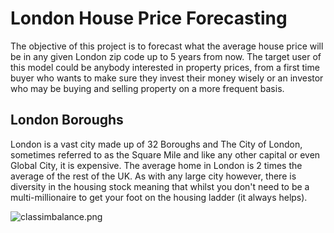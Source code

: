 # London House Price Forecasting

The objective of this project is to forecast what the average house price will be in any given London zip code up to 5 years from now. 
The target user of this model could be anybody interested in property prices, from a first time buyer who wants to make sure they invest their money wisely or an investor who may be buying and selling property on a more frequent basis. 

## London Boroughs

London is a vast city made up of 32 Boroughs and The City of London, sometimes referred to as the Square Mile and like any other capital or even Global City, it is expensive. The average home in London is 2 times the average of the rest of the UK.
As with any large city however, there is diversity in the housing stock meaning that whilst you don't need to be a multi-millionaire to get your foot on the housing ladder (it always helps).

![classimbalance.png](./Images/classimbal)